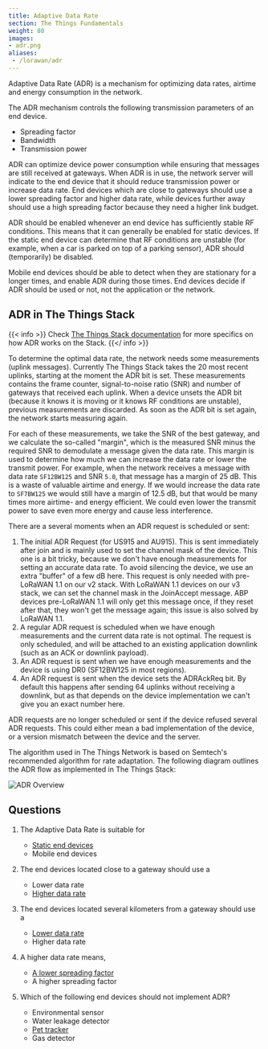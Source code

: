 ```yaml
---
title: Adaptive Data Rate
section: The Things Fundamentals
weight: 80
images:
- adr.png
aliases:
 - /lorawan/adr
---
```


Adaptive Data Rate (ADR) is a mechanism for optimizing data rates, airtime and energy consumption in the network.

The ADR mechanism controls the following transmission parameters of an end device.

*   Spreading factor
*   Bandwidth
*   Transmission power

ADR can optimize device power consumption while ensuring that messages are still received at gateways. When ADR is in use, the network server will indicate to the end device that it should reduce transmission power or increase data rate. End devices which are close to gateways should use a lower spreading factor and higher data rate, while devices further away should use a high spreading factor because they need a higher link budget.

ADR should be enabled whenever an end device has sufficiently stable RF conditions. This means that it can generally be enabled for static devices. If the static end device can determine that RF conditions are unstable (for example, when a car is parked on top of a parking sensor), ADR should (temporarily) be disabled.

Mobile end devices should be able to detect when they are stationary for a longer times, and enable ADR during those times. End devices decide if ADR should be used or not, not the application or the network. 

## ADR in The Things Stack

{{< info >}}
Check [The Things Stack documentation](https://www.thethingsindustries.com/docs/reference/adr/#how-adr-works) for more specifics on how ADR works on the Stack.
{{</ info >}}

To determine the optimal data rate, the network needs some measurements (uplink messages). Currently The Things Stack takes the 20 most recent uplinks, starting at the moment the ADR bit is set. These measurements contains the frame counter, signal-to-noise ratio (SNR) and number of gateways that received each uplink. When a device unsets the ADR bit (because it knows it is moving or it knows RF conditions are unstable), previous measurements are discarded. As soon as the ADR bit is set again, the network starts measuring again.

For each of these measurements, we take the SNR of the best gateway, and we calculate the so-called "margin", which is the measured SNR minus the required SNR to demodulate a message given the data rate. This margin is used to determine how much we can increase the data rate or lower the transmit power. For example, when the network receives a message with data rate `SF12BW125` and SNR `5.0`, that message has a margin of 25 dB. This is a waste of valuable airtime and energy. If we would increase the data rate to `SF7BW125` we would still have a margin of 12.5 dB, but that would be many times more airtime- and energy efficient. We could even lower the transmit power to save even more energy and cause less interference.

There are a several moments when an ADR request is scheduled or sent:

1. The initial ADR Request (for US915 and AU915). This is sent immediately after join and is mainly used to set the channel mask of the device. This one is a bit tricky, because we don't have enough measurements for setting an accurate data rate. To avoid silencing the device, we use an extra "buffer" of a few dB here. This request is only needed with pre-LoRaWAN 1.1 on our v2 stack. With LoRaWAN 1.1 devices on our v3 stack, we can set the channel mask in the JoinAccept message. ABP devices pre-LoRaWAN 1.1 will only get this message once, if they reset after that, they won't get the message again; this issue is also solved by LoRaWAN 1.1.
2. A regular ADR request is scheduled when we have enough measurements and the current data rate is not optimal. The request is only scheduled, and will be attached to an existing application downlink (such as an ACK or downlink payload).
3. An ADR request is sent when we have enough measurements and the device is using DR0 (SF12BW125 in most regions).
4. An ADR request is sent when the device sets the ADRAckReq bit. By default this happens after sending 64 uplinks without receiving a downlink, but as that depends on the device implementation we can't give you an exact number here.

ADR requests are no longer scheduled or sent if the device refused several ADR requests. This could either mean a bad implementation of the device, or a version mismatch between the device and the server.

The algorithm used in The Things Network is based on Semtech's recommended algorithm for rate adaptation. The following diagram outlines the ADR flow as implemented in The Things Stack:

![ADR Overview](adr.png)

## Questions

1. The Adaptive Data Rate is suitable for
   - <span style="text-decoration:underline;">Static end devices</span>
   - Mobile end devices
    
    
2. The end devices located close to a gateway should use a
   - Lower data rate
   - <span style="text-decoration:underline;">Higher data rate</span>
   
   
3. The end devices located several kilometers from a gateway should use a
   - <span style="text-decoration:underline;">Lower data rate</span>
   - Higher data rate
    
    
4. A higher data rate means,
   - <span style="text-decoration:underline;">A lower spreading factor</span>
   - A higher spreading factor
   
   
5. Which of the following end devices should not implement ADR?
   - Environmental sensor
   - Water leakage detector
   - <span style="text-decoration:underline;">Pet tracker</span>
   - Gas detector

